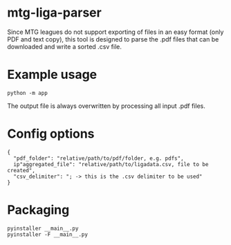 # mtg-liga-parser

Since MTG leagues do not support exporting of files in an easy format (only PDF and text copy),
this tool is designed to parse the .pdf files that can be downloaded and write a sorted .csv file.  

# Example usage

`python -m app`

The output file is always overwritten by processing all input .pdf files.

# Config options

```
{
  "pdf_folder": "relative/path/to/pdf/folder, e.g. pdfs",
  ip"aggregated_file": "relative/path/to/ligadata.csv, file to be created",
  "csv_delimiter": "; -> this is the .csv delimiter to be used"
}
```

# Packaging

```
pyinstaller __main__.py 
pyinstaller -F __main__.py
```
